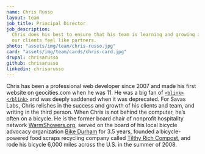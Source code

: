 ```yaml
---
name: Chris Russo
layout: team
job_title: Principal Director
job_description: 
  Chris does his best to ensure that his team is learning and growing and that 
  our clients feel like partners.
photo: "assets/img/team/chris-russo.jpg"
card: "assets/img/team/cards/chris-card.jpg"
drupal: chrisarusso
github: chrisarusso
linkedin: chrisarusso
---
```


Chris has been a professional web developer since 2007 and made his first website
on geocities.com when he was 11. He was a big fan of 
<a href="https://developer.mozilla.org/en-US/docs/Web/HTML/Element/blink"><code>&lt;blink&gt;&lt;/blink&gt;</code></a> 
and was deeply saddened when it was deprecated. For Savas Labs, Chris relishes in
the success and growth of his clients and team, and writing in the third 
person. When Chris is not behind the computer, he’s often on a bicycle. He is 
the former board chair of nonprofit hospitality network 
[WarmShowers.org](https://www.warmshowers.org), served on the board of his 
local bicycle advocacy organization [Bike Durham](http://www.bikedurham.org) for
3.5 years, founded a bicycle-powered food scraps recycling company called 
[Tilthy Rich Compost](http://www.tilthyrichcompost.com), and rode his bicycle 
6,000 miles across the U.S. in the summer of 2008.

